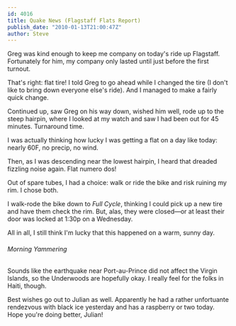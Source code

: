 ```yaml
---
id: 4016
title: Quake News (Flagstaff Flats Report)
publish_date: "2010-01-13T21:00:47Z"
author: Steve
---
```

Greg was kind enough to keep me company on today's ride up Flagstaff. Fortunately for him, my company only lasted until just before the first turnout.

That's right: flat tire! I told Greg to go ahead while I changed the tire (I don't like to bring down everyone else's ride). And I managed to make a fairly quick change.

Continued up, saw Greg on his way down, wished him well, rode up to the steep hairpin, where I looked at my watch and saw I had been out for 45 minutes. Turnaround time.

I was actually thinking how lucky I was getting a flat on a day like today: nearly 60F, no precip, no wind.

Then, as I was descending near the lowest hairpin, I heard that dreaded fizzling noise again. Flat numero dos!

Out of spare tubes, I had a choice: walk or ride the bike and risk ruining my rim. I chose both.

I walk-rode the bike down to _Full Cycle_, thinking I could pick up a new tire and have them check the rim. But, alas, they were closed—or at least their door was locked at 1:30p on a Wednesday.

All in all, I still think I'm lucky that this happened on a warm, sunny day.

###### Morning Yammering

Sounds like the earthquake near Port-au-Prince did not affect the Virgin Islands, so the Underwoods are hopefully okay. I really feel for the folks in Haiti, though.

Best wishes go out to Julian as well. Apparently he had a rather unfortuante rendezvous with black ice yesterday and has a raspberry or two today. Hope you're doing better, Julian!
